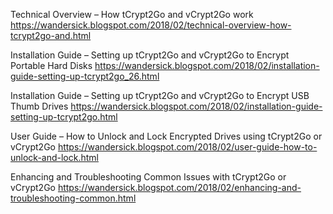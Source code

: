 Technical Overview – How tCrypt2Go and vCrypt2Go work 
https://wandersick.blogspot.com/2018/02/technical-overview-how-tcrypt2go-and.html

Installation Guide – Setting up tCrypt2Go and vCrypt2Go to Encrypt Portable Hard Disks 
https://wandersick.blogspot.com/2018/02/installation-guide-setting-up-tcrypt2go_26.html

Installation Guide – Setting up tCrypt2Go and vCrypt2Go to Encrypt USB Thumb Drives 
https://wandersick.blogspot.com/2018/02/installation-guide-setting-up-tcrypt2go.html

User Guide – How to Unlock and Lock Encrypted Drives using tCrypt2Go or vCrypt2Go 
https://wandersick.blogspot.com/2018/02/user-guide-how-to-unlock-and-lock.html

Enhancing and Troubleshooting Common Issues with tCrypt2Go or vCrypt2Go 
https://wandersick.blogspot.com/2018/02/enhancing-and-troubleshooting-common.html
